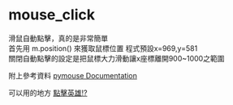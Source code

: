 mouse_click
===========

滑鼠自動點擊，真的是非常簡單  
首先用 m.position() 來獲取鼠標位置 程式預設x=969,y=581  
關閉自動點擊的設定是把鼠標大力滑動讓x座標離開900~1000之範圍  

附上參考資料
[pymouse Documentation](https://code.google.com/p/pymouse/wiki/Documentation)

可以用的地方
[點擊英雄!?](http://www.clickerheroes.com/)
